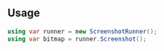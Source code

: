 ﻿## Usage

```cs
using var runner = new ScreenshotRunner();
using var bitmap = runner.Screenshot();
```
